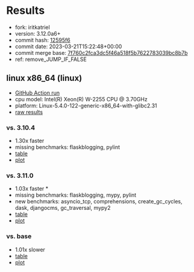# Results

- fork: iritkatriel
- version: 3.12.0a6+
- commit hash: [12595f6](https://github.com/iritkatriel/cpython/commit/12595f6)
- commit date: 2023-03-21T15:22:48+00:00
- commit merge base: [7f760c2fca3dc5f46a518f5b7622783039bc8b7b](https://github.com/iritkatriel/cpython/commit/7f760c2fca3dc5f46a518f5b7622783039bc8b7b)
- ref: remove_JUMP_IF_FALSE

## linux x86_64 (linux)

- [GitHub Action run](https://github.com/faster-cpython/benchmarking/actions/runs/4481694268)
- cpu model: Intel(R) Xeon(R) W-2255 CPU @ 3.70GHz
- platform: Linux-5.4.0-122-generic-x86_64-with-glibc2.31
- [raw results](bm-20230321-linux-x86_64-iritkatriel-remove_JUMP_IF_FALSE-3.12.0a6%2B-12595f6.json)

### vs. 3.10.4

- 1.30x faster
- missing benchmarks: flaskblogging, pylint
- [table](bm-20230321-linux-x86_64-iritkatriel-remove_JUMP_IF_FALSE-3.12.0a6%2B-12595f6-vs-3.10.4.md)
- [plot](bm-20230321-linux-x86_64-iritkatriel-remove_JUMP_IF_FALSE-3.12.0a6%2B-12595f6-vs-3.10.4.png)

### vs. 3.11.0

- 1.03x faster \*
- missing benchmarks: flaskblogging, mypy, pylint
- new benchmarks: asyncio_tcp, comprehensions, create_gc_cycles, dask, djangocms, gc_traversal, mypy2
- [table](bm-20230321-linux-x86_64-iritkatriel-remove_JUMP_IF_FALSE-3.12.0a6%2B-12595f6-vs-3.11.0.md)
- [plot](bm-20230321-linux-x86_64-iritkatriel-remove_JUMP_IF_FALSE-3.12.0a6%2B-12595f6-vs-3.11.0.png)

### vs. base

- 1.01x slower
- [table](bm-20230321-linux-x86_64-iritkatriel-remove_JUMP_IF_FALSE-3.12.0a6%2B-12595f6-vs-base.md)
- [plot](bm-20230321-linux-x86_64-iritkatriel-remove_JUMP_IF_FALSE-3.12.0a6%2B-12595f6-vs-base.png)

